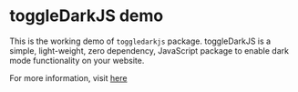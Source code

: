 # toggleDarkJS demo

This is the working demo of `toggledarkjs` package. toggleDarkJS is a simple, light-weight, zero dependency, JavaScript package to enable dark mode functionality on your website.

For more information, visit <a href="https://github.com/khzainulabidin/toggleDarkJS">here</a>
